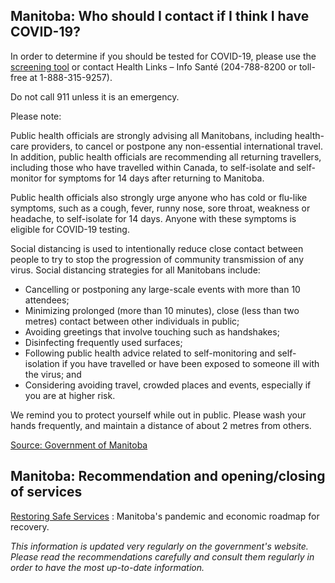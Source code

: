 ## Manitoba: Who should I contact if I think I have COVID-19?

In order to determine if you should be tested for COVID-19, please use the [screening tool](https://sharedhealthmb.ca/covid19/screening-tool/) or contact Health Links – Info Santé (204-788-8200 or toll-free at 1-888-315-9257).

Do not call 911 unless it is an emergency.

Please note:

Public health officials are strongly advising all Manitobans, including health-care providers, to cancel or postpone any non-essential international travel. In addition, public health officials are recommending all returning travellers, including those who have travelled within Canada, to self-isolate and self-monitor for symptoms for 14 days after returning to Manitoba.

Public health officials also strongly urge anyone who has cold or flu-like symptoms, such as a cough, fever, runny nose, sore throat, weakness or headache, to self-isolate for 14 days. Anyone with these symptoms is eligible for COVID-19 testing.

Social distancing is used to intentionally reduce close contact between people to try to stop the progression of community transmission of any virus. Social distancing strategies for all Manitobans include:

- Cancelling or postponing any large-scale events with more than 10 attendees;
- Minimizing prolonged (more than 10 minutes), close (less than two metres) contact between other individuals in public;
- Avoiding greetings that involve touching such as handshakes;
- Disinfecting frequently used surfaces;
- Following public health advice related to self-monitoring and self-isolation if you have travelled or have been exposed to someone ill with the virus; and
- Considering avoiding travel, crowded places and events, especially if you are at higher risk.

We remind you to protect yourself while out in public. Please wash your hands frequently, and maintain a distance of about 2 metres from others.

[Source: Government of Manitoba](https://www.gov.mb.ca/health/coronavirus/public.html#19)

## Manitoba: Recommendation and opening/closing of services

[Restoring Safe Services](https://manitoba.ca/covid19/restoring/approach.html) : Manitoba's pandemic and economic roadmap for recovery.

_This information is updated very regularly on the government's website. Please read the recommendations carefully and consult them regularly in order to have the most up-to-date information._
